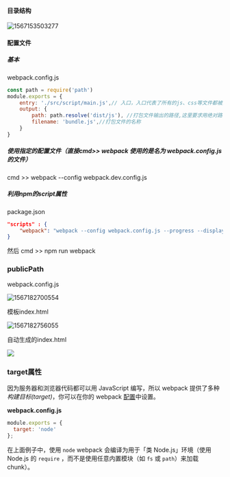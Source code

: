 #### 目录结构
![1567153503277](C:\Users\Administrator\AppData\Roaming\Typora\typora-user-images\1567153503277.png)

#### 配置文件

##### 基本

webpack.config.js

```js
const path = require('path')
module.exports = {
    entry: './src/script/main.js',// 入口，入口代表了所有的js、css等文件都被这个文件直接或者间接地引用进来了，所以从它下手就可以编译到所有的文件
    output: {
        path: path.resolve('dist/js'), //打包文件输出的路径,这里要求用绝对路径
        filename: 'bundle.js',//打包文件的名称
    }
}
```

##### 使用指定的配置文件（直接cmd>> webpack 使用的是名为 webpack.config.js 的文件）

cmd >> webpack --config webpack.dev.config.js

##### 利用npm的script属性

package.json

```json
"scripts" : {
	"webpack": "webpack --config webpack.config.js --progress --display-modules --colors --display-reason"
}
```

然后 cmd >> npm run webpack

### publicPath

webpack.config.js

![1567182700554](C:\Users\Administrator\AppData\Roaming\Typora\typora-user-images\1567182700554.png)

模板index.html

![1567182756055](C:\Users\Administrator\AppData\Roaming\Typora\typora-user-images\1567182756055.png)

自动生成的index.html

![](C:\Users\Administrator\AppData\Roaming\Typora\typora-user-images\1567182721262.png)

### target属性

因为服务器和浏览器代码都可以用 JavaScript 编写，所以 webpack 提供了多种*构建目标(target)*，你可以在你的 webpack [配置](https://www.webpackjs.com/configuration)中设置。

**webpack.config.js**

```javascript
module.exports = {
  target: 'node'
};
```

在上面例子中，使用 `node` webpack 会编译为用于「类 Node.js」环境（使用 Node.js 的 `require` ，而不是使用任意内置模块（如 `fs` 或 `path`）来加载 chunk）。